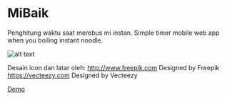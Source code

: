 # MiBaik
Penghitung waktu saat merebus mi instan.
Simple timer mobile web app when you boiling instant noodle.

![alt text](https://github.com/agiksyah/agiksyah.github.io/blob/master/images/portfolios/app/5.png)

Desain icon dan latar oleh:
http://www.freepik.com Designed by Freepik
https://vecteezy.com Designed by Vecteezy

<a href="https://cdn.rawgit.com/agiksyah/MiBaik/28d9def0/www/index.html">Demo</a>

